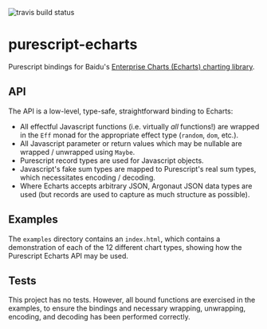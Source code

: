 ![travis build status](https://travis-ci.org/cryogenian/purescript-echarts.svg?branch=master)
# purescript-echarts

Purescript bindings for Baidu's [Enterprise Charts (Echarts) charting library](https://ecomfe.github.io/echarts/doc/doc-en.html).

## API

The API is a low-level, type-safe, straightforward binding to Echarts:

* All effectful Javascript functions (i.e. virtually *all* functions!) are wrapped in the `Eff` monad for the appropriate effect type (`random`, `dom`, etc.).
* All Javascript parameter or return values which may be nullable are wrapped / unwrapped using `Maybe`.
* Purescript record types are used for Javascript objects.
* Javascript's fake sum types are mapped to Purescript's real sum types, which necessitates encoding / decoding.
* Where Echarts accepts arbitrary JSON, Argonaut JSON data types are used (but records are used to capture as much structure as possible).

## Examples

The `examples` directory contains an `index.html`, which contains a demonstration of each of the 12 different chart types, showing how the Purescript Echarts API may be used.

## Tests

This project has no tests. However, all bound functions are exercised in the examples, to ensure the bindings and necessary wrapping, unwrapping, encoding, and decoding has been performed correctly.
